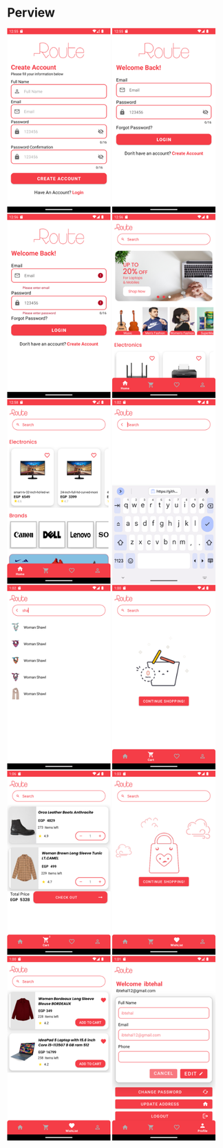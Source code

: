 # Perview

<img src="screen shots/register screen.png" width="240"> <img src="screen shots/login screen.png" width="240"> <img src="screen shots/login error.png" width="240"> <img src="screen shots/home screen 1.png" width="240">
<img src="screen shots/home screen 2.png" width="240"> <img src="screen shots/search screen.png" width="240"> <img src="screen shots/search product.png" width="240"> <img src="screen shots/empty cart.png" width="240">
<img src="screen shots/cart screen.png" width="240"> <img src="screen shots/empty wish list.png" width="240"> <img src="screen shots/wish list.png" width="240"> <img src="screen shots/profile screen.png" width="240">
